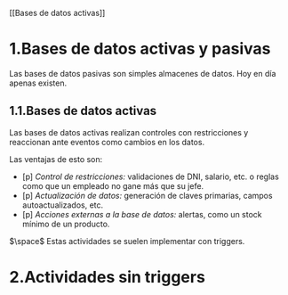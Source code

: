 [[Bases de datos activas]]

# 1.Bases de datos activas y pasivas
Las bases de datos pasivas son simples almacenes de datos. Hoy en día apenas existen. 

## 1.1.Bases de datos activas
Las bases de datos activas realizan controles con restricciones y reaccionan ante eventos como cambios en los datos.

Las ventajas de esto son:
+ [p] *Control de restricciones:* validaciones de DNI, salario, etc. o reglas como que un empleado no gane más que su jefe.
+ [p] *Actualización de datos:* generación de claves primarias, campos autoactualizados, etc.
+ [p] *Acciones externas a la base de datos:* alertas, como un stock mínimo de un producto.

$\space$
Estas actividades se suelen implementar con triggers.

# 2.Actividades sin triggers
